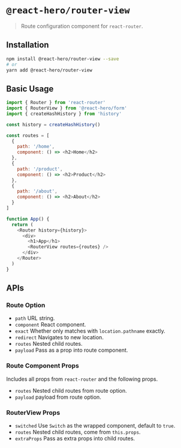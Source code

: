 # `@react-hero/router-view`

> Route configuration component for `react-router`.

## Installation

```bash
npm install @react-hero/router-view --save
# or
yarn add @react-hero/router-view
```

## Basic Usage

```javascript
import { Router } from 'react-router'
import { RouterView } from '@react-hero/form'
import { createHashHistory } from 'history'

const history = createHashHistory()

const routes = [
  {
    path: '/home',
    component: () => <h2>Home</h2>
  },
  {
    path: '/product',
    component: () => <h2>Product</h2>
  },
  {
    path: '/about',
    component: () => <h2>About</h2>
  }
]

function App() {
  return (
    <Router history={history}>
      <div>
        <h1>App</h1>
        <RouterView routes={routes} />
      </div>
    </Router>
  )
}
```

## APIs

### Route Option

- `path` URL string.
- `component` React component.
- `exact` Whether only matches with `location.pathname` exactly.
- `redirect` Navigates to new location.
- `routes` Nested child routes.
- `payload` Pass as a prop into route component.

### Route Component Props

Includes all props from `react-router` and the following props.

- `routes` Nested child routes from route option.
- `payload` payload from route option.

### RouterView Props

- `switched` Use `Switch` as the wrapped component, default to `true`.
- `routes` Nested child routes, come from `this.props`.
- `extraProps` Pass as extra props into child routes.
